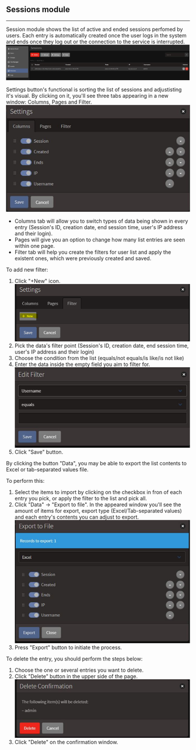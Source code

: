 ## Sessions module
---
Session module shows the list of active and ended sessions perfomed by users. Each entry is automatically created once the user logs in the system and ends once they log out or the connection to the service is interrupted.
![Alt text](sessionsModule.JPG)


Settings button's functional is sorting the list of sessions and adjustisting it's visual. By clicking on it, you'll see three tabs appearing in a new window: Columns, Pages and Filter.
![!\[Alt text\](image-3.png)](sessionSettings.JPG)
+ Columns tab will allow you to switch types of data being shown in every entry (Session's ID, creation date, end session time, user's IP address and their login).
+ Pages will give you an option to change how many list entries are seen within one page.
+ Filter tab will help you create the filters for user list and apply the existent ones, which were previously created and saved.

To add new filter:
1. Click "+New" icon.
![Alt text](image-4.png)
2. Pick the data's filter point (Session's ID, creation date, end session time, user's IP address and their login)
3. Choose the condition from the list (equals/not equals/is like/is not like)
4. Enter the data inside the empty field you aim to filter for.
![Alt text](image-5.png)
5. Click "Save" button.

By clicking the button "Data", you may be able to export the list contents to Excel or tab-separated values file.

To perform this:
1. Select the items to import by clicking on the checkbox in fron of each entry you pick, or apply the filter to the list and pick all.
2. Click "Data" -> "Export to file". In the appeared window you'll see the amount of items for export, export type (Excel/Tab-separated values) and each entry's contents you can adjust to export.
![Alt text](image-9.png)
3. Press "Export" button to initiate the process.

To delete the entry, you should perform the steps below:
1. Choose the one or several entries you want to delete.
2. Click "Delete" button in the upper side of the page.
![Alt text](image-2.png)
3. Click "Delete" on the confirmation window.

